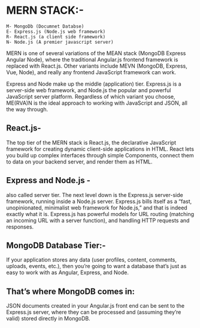 # MERN STACK:-

    M- MongoDb (Documnet Databse)
    E- Express.js (Node.js web framework)
    R- React.js (a client side framework)
    N- Node.js (A premier javascript server)

MERN is one of several variations of the MEAN stack (MongoDB Express Angular Node), where the traditional Angular.js frontend framework is replaced with React.js. Other variants include MEVN (MongoDB, Express, Vue, Node), and really any frontend JavaScript framework can work.  

Express and Node make up the middle (application) tier. Express.js is a server-side web framework, and Node.js the popular and powerful JavaScript server platform. Regardless of which variant you choose, ME(RVA)N is the ideal approach to working with JavaScript and JSON, all the way through.


## React.js- 
The top tier of the MERN stack is React.js, the declarative JavaScript framework for creating dynamic client-side applications in HTML. React lets you build up complex interfaces through simple Components, connect them to data on your backend server, and render them as HTML. 

## Express and Node.js - 
also called server tier. The next level down is the Express.js server-side framework, running inside a Node.js server. Express.js bills itself as a “fast, unopinionated, minimalist web framework for Node.js,” and that is indeed exactly what it is. Express.js has powerful models for URL routing (matching an incoming URL with a server function), and handling HTTP requests and responses. 

## MongoDB Database Tier:-
If your application stores any data (user profiles, content, comments, uploads, events, etc.), then you’re going to want a database that’s just as easy to work with as Angular, Express, and Node.

## That’s where MongoDB comes in: 
JSON documents created in your Angular.js front end can be sent to the Express.js server, where they can be processed and (assuming they’re valid) stored directly in MongoDB.

